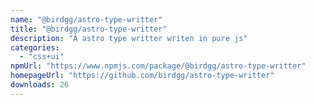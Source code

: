 ```yaml
---
name: "@birdgg/astro-type-writter"
title: "@birdgg/astro-type-writter"
description: "A astro type writter writen in pure js"
categories:
  - "css+ui"
npmUrl: "https://www.npmjs.com/package/@birdgg/astro-type-writter"
homepageUrl: "https://github.com/birdgg/astro-type-writter"
downloads: 26
---
```

